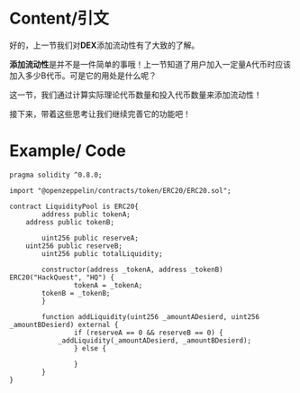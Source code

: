 
# Content/引文

好的，上一节我们对**DEX**添加流动性有了大致的了解。

**添加流动性**是并不是一件简单的事哦！上一节知道了用户加入一定量A代币时应该加入多少B代币。可是它的用处是什么呢？

这一节，我们通过计算实际理论代币数量和投入代币数量来添加流动性！

接下来，带着这些思考让我们继续完善它的功能吧！

# Example/ Code

```solidity
pragma solidity ^0.8.0;

import "@openzeppelin/contracts/token/ERC20/ERC20.sol";

contract LiquidityPool is ERC20{ 
		address public tokenA;
    address public tokenB;

		uint256 public reserveA;
    uint256 public reserveB;
		uint256 public totalLiquidity;

		constructor(address _tokenA, address _tokenB) ERC20("HackQuest", "HQ") { 
				tokenA = _tokenA;
        tokenB = _tokenB;
		}

		function addLiquidity(uint256 _amountADesierd, uint256 _amountBDesierd) external {
				if (reserveA == 0 && reserveB == 0) {
            _addLiquidity(_amountADesierd, _amountBDesierd);
				} else {
						
				}
		}
}
```
